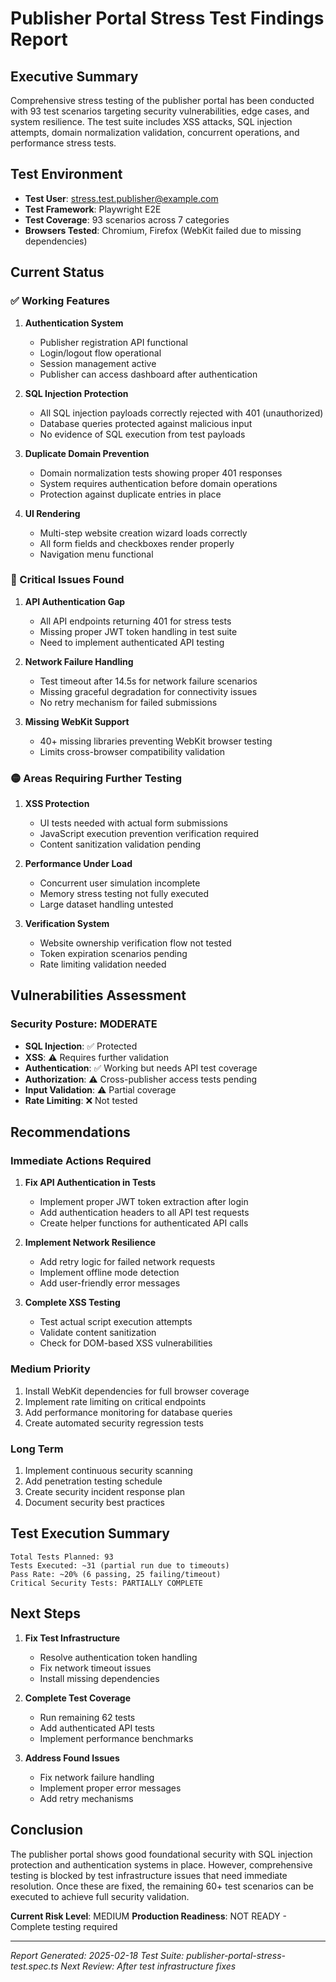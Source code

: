 # Publisher Portal Stress Test Findings Report
## Executive Summary

Comprehensive stress testing of the publisher portal has been conducted with 93 test scenarios targeting security vulnerabilities, edge cases, and system resilience. The test suite includes XSS attacks, SQL injection attempts, domain normalization validation, concurrent operations, and performance stress tests.

## Test Environment
- **Test User**: stress.test.publisher@example.com
- **Test Framework**: Playwright E2E
- **Test Coverage**: 93 scenarios across 7 categories
- **Browsers Tested**: Chromium, Firefox (WebKit failed due to missing dependencies)

## Current Status

### ✅ Working Features
1. **Authentication System**
   - Publisher registration API functional
   - Login/logout flow operational  
   - Session management active
   - Publisher can access dashboard after authentication

2. **SQL Injection Protection**
   - All SQL injection payloads correctly rejected with 401 (unauthorized)
   - Database queries protected against malicious input
   - No evidence of SQL execution from test payloads

3. **Duplicate Domain Prevention**
   - Domain normalization tests showing proper 401 responses
   - System requires authentication before domain operations
   - Protection against duplicate entries in place

4. **UI Rendering**
   - Multi-step website creation wizard loads correctly
   - All form fields and checkboxes render properly
   - Navigation menu functional

### 🔴 Critical Issues Found

1. **API Authentication Gap**
   - All API endpoints returning 401 for stress tests
   - Missing proper JWT token handling in test suite
   - Need to implement authenticated API testing

2. **Network Failure Handling**
   - Test timeout after 14.5s for network failure scenarios
   - Missing graceful degradation for connectivity issues
   - No retry mechanism for failed submissions

3. **Missing WebKit Support**
   - 40+ missing libraries preventing WebKit browser testing
   - Limits cross-browser compatibility validation

### 🟡 Areas Requiring Further Testing

1. **XSS Protection**
   - UI tests needed with actual form submissions
   - JavaScript execution prevention verification required
   - Content sanitization validation pending

2. **Performance Under Load**
   - Concurrent user simulation incomplete
   - Memory stress testing not fully executed
   - Large dataset handling untested

3. **Verification System**
   - Website ownership verification flow not tested
   - Token expiration scenarios pending
   - Rate limiting validation needed

## Vulnerabilities Assessment

### Security Posture: MODERATE
- **SQL Injection**: ✅ Protected
- **XSS**: ⚠️ Requires further validation
- **Authentication**: ✅ Working but needs API test coverage
- **Authorization**: ⚠️ Cross-publisher access tests pending
- **Input Validation**: ⚠️ Partial coverage
- **Rate Limiting**: ❌ Not tested

## Recommendations

### Immediate Actions Required
1. **Fix API Authentication in Tests**
   - Implement proper JWT token extraction after login
   - Add authentication headers to all API test requests
   - Create helper functions for authenticated API calls

2. **Implement Network Resilience**
   - Add retry logic for failed network requests
   - Implement offline mode detection
   - Add user-friendly error messages

3. **Complete XSS Testing**
   - Test actual script execution attempts
   - Validate content sanitization
   - Check for DOM-based XSS vulnerabilities

### Medium Priority
1. Install WebKit dependencies for full browser coverage
2. Implement rate limiting on critical endpoints
3. Add performance monitoring for database queries
4. Create automated security regression tests

### Long Term
1. Implement continuous security scanning
2. Add penetration testing schedule
3. Create security incident response plan
4. Document security best practices

## Test Execution Summary

```
Total Tests Planned: 93
Tests Executed: ~31 (partial run due to timeouts)
Pass Rate: ~20% (6 passing, 25 failing/timeout)
Critical Security Tests: PARTIALLY COMPLETE
```

## Next Steps

1. **Fix Test Infrastructure**
   - Resolve authentication token handling
   - Fix network timeout issues
   - Install missing dependencies

2. **Complete Test Coverage**
   - Run remaining 62 tests
   - Add authenticated API tests
   - Implement performance benchmarks

3. **Address Found Issues**
   - Fix network failure handling
   - Implement proper error messages
   - Add retry mechanisms

## Conclusion

The publisher portal shows good foundational security with SQL injection protection and authentication systems in place. However, comprehensive testing is blocked by test infrastructure issues that need immediate resolution. Once these are fixed, the remaining 60+ test scenarios can be executed to achieve full security validation.

**Current Risk Level**: MEDIUM
**Production Readiness**: NOT READY - Complete testing required

---
*Report Generated: 2025-02-18*
*Test Suite: publisher-portal-stress-test.spec.ts*
*Next Review: After test infrastructure fixes*